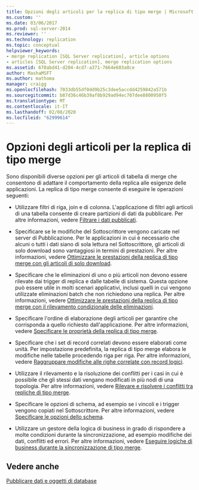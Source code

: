 ```yaml
---
title: Opzioni degli articoli per la replica di tipo merge | Microsoft Docs
ms.custom: ''
ms.date: 03/06/2017
ms.prod: sql-server-2014
ms.reviewer: ''
ms.technology: replication
ms.topic: conceptual
helpviewer_keywords:
- merge replication [SQL Server replication], article options
- articles [SQL Server replication], merge replication options
ms.assetid: 670abd41-d204-4cd7-a371-7664e603a0ce
author: MashaMSFT
ms.author: mathoma
manager: craigg
ms.openlocfilehash: 7033db55df0dd9b25c3dee5accdd4259842a571b
ms.sourcegitcommit: b87d36c46b39af8b929ad94ec707dee8800950f5
ms.translationtype: MT
ms.contentlocale: it-IT
ms.lasthandoff: 02/08/2020
ms.locfileid: "62999614"
---
```

# <a name="article-options-for-merge-replication"></a>Opzioni degli articoli per la replica di tipo merge
  Sono disponibili diverse opzioni per gli articoli di tabella di merge che consentono di adattare il comportamento della replica alle esigenze delle applicazioni. La replica di tipo merge consente di eseguire le operazioni seguenti:  
  
-   Utilizzare filtri di riga, join e di colonna. L'applicazione di filtri agli articoli di una tabella consente di creare partizioni di dati da pubblicare. Per altre informazioni, vedere [Filtrare i dati pubblicati](../publish/filter-published-data.md).  
  
-   Specificare se le modifiche del Sottoscrittore vengono caricate nel server di Pubblicazione. Per le applicazioni in cui è necessario che alcuni o tutti i dati siano di sola lettura nel Sottoscrittore, gli articoli di solo download sono vantaggiosi in termini di prestazioni. Per altre informazioni, vedere [Ottimizzare le prestazioni della replica di tipo merge con gli articoli di solo download](optimize-merge-replication-performance-with-download-only-articles.md).  
  
-   Specificare che le eliminazioni di uno o più articoli non devono essere rilevate dai trigger di replica e dalle tabelle di sistema. Questa opzione può essere utile in molti scenari applicativi, inclusi quelli in cui vengono utilizzate eliminazioni batch che non richiedono una replica. Per altre informazioni, vedere [Ottimizzare le prestazioni della replica di tipo merge con il rilevamento condizionale delle eliminazioni](optimize-merge-replication-performance-with-conditional-delete-tracking.md).  
  
-   Specificare l'ordine di elaborazione degli articoli per garantire che corrisponda a quello richiesto dall'applicazione. Per altre informazioni, vedere [Specificare le proprietà della replica di tipo merge](../publish/specify-merge-replication-properties.md).  
  
-   Specificare che i set di record correlati devono essere elaborati come unità. Per impostazione predefinita, la replica di tipo merge elabora le modifiche nelle tabelle procedendo riga per riga. Per altre informazioni, vedere [Raggruppare modifiche alle righe correlate con record logici](group-changes-to-related-rows-with-logical-records.md).  
  
-   Utilizzare il rilevamento e la risoluzione dei conflitti per i casi in cui è possibile che gli stessi dati vengano modificati in più nodi di una topologia. Per altre informazioni, vedere [Rilevare e risolvere i conflitti tra repliche di tipo merge](advanced-merge-replication-conflict-detection-and-resolution.md).  
  
-   Specificare le opzioni di schema, ad esempio se i vincoli e i trigger vengono copiati nel Sottoscrittore. Per altre informazioni, vedere [Specificare le opzioni dello schema](../publish/specify-schema-options.md).  
  
-   Utilizzare un gestore della logica di business in grado di rispondere a molte condizioni durante la sincronizzazione, ad esempio modifiche dei dati, conflitti ed errori. Per altre informazioni, vedere [Eseguire logiche di business durante la sincronizzazione di tipo merge](execute-business-logic-during-merge-synchronization.md).  
  
## <a name="see-also"></a>Vedere anche  
 [Pubblicare dati e oggetti di database](../publish/publish-data-and-database-objects.md)  
  
  
